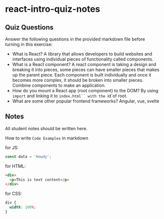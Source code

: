 # react-intro-quiz-notes

## Quiz Questions

Answer the following questions in the provided markdown file before turning in this exercise:

- What is React?
  A library that allows developers to build websites and interfaces using individual pieces of functionality called components.
- What is a React component?
  A react component is taking a design and breaking it into pieces, some pieces can have smaller pieces that makes up the parent piece.
  Each component is built individually and once it becomes more complex, it should be broken into smaller pieces.
  Combine components to make an application.
- How do you mount a React app (root component) to the DOM?
  By using `import` and linking it to ` index.html`` with the  `id`of root.
- What are some other popular frontend frameworks?
  Angular, vue, svelte

## Notes

All student notes should be written here.

How to write `Code Examples` in markdown

for JS:

```javascript
const data = 'Howdy';
```

for HTML:

```html
<div>
  <p>This is text content</p>
</div>
```

for CSS:

```css
div {
  width: 100%;
}
```
